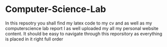 # Computer-Science-Lab
In this repsotry you shall find my latex code to my cv and as well as my computerscience lab report 
I as well uploaded my all my personal website content. 
It should be easy to navigate through this reporsitory as everything is placed in it right full order 
